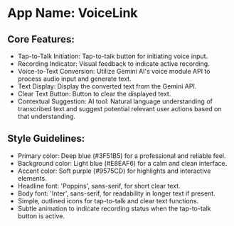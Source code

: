 # **App Name**: VoiceLink

## Core Features:

- Tap-to-Talk Initiation: Tap-to-talk button for initiating voice input.
- Recording Indicator: Visual feedback to indicate active recording.
- Voice-to-Text Conversion: Utilize Gemini AI's voice module API to process audio input and generate text.
- Text Display: Display the converted text from the Gemini API.
- Clear Text Button: Button to clear the displayed text.
- Contextual Suggestion: AI tool: Natural language understanding of transcribed text and suggest potential relevant user actions based on that understanding.

## Style Guidelines:

- Primary color: Deep blue (#3F51B5) for a professional and reliable feel.
- Background color: Light blue (#E8EAF6) for a calm and clean interface.
- Accent color: Soft purple (#9575CD) for highlights and interactive elements.
- Headline font: 'Poppins', sans-serif, for short clear text.
- Body font: 'Inter', sans-serif, for readability in longer text if present.
- Simple, outlined icons for tap-to-talk and clear text functions.
- Subtle animation to indicate recording status when the tap-to-talk button is active.